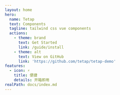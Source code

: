 ```yaml
---
layout: home
hero:
  name: Tetap
  text: Components
  tagline: tailwind css vue components
  actions:
    - theme: brand
      text: Get Started
      link: /guide/install
    - theme: alt
      text: View on GitHub
      link: 'https://github.com/tetap/tetap-demo'
features:
  - icon: ⚡️
    title: 便捷
    details: 开箱即用
realPath: docs/index.md
---
```


